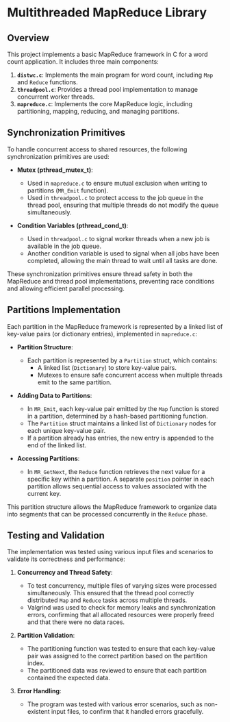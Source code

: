 # Multithreaded MapReduce Library

## Overview

This project implements a basic MapReduce framework in C for a word count application. It includes three main components:
1. **`distwc.c`**: Implements the main program for word count, including `Map` and `Reduce` functions.
2. **`threadpool.c`**: Provides a thread pool implementation to manage concurrent worker threads.
3. **`mapreduce.c`**: Implements the core MapReduce logic, including partitioning, mapping, reducing, and managing partitions.

## Synchronization Primitives

To handle concurrent access to shared resources, the following synchronization primitives are used:

- **Mutex (pthread_mutex_t)**:
  - Used in `mapreduce.c` to ensure mutual exclusion when writing to partitions (`MR_Emit` function).
  - Used in `threadpool.c` to protect access to the job queue in the thread pool, ensuring that multiple threads do not modify the queue simultaneously.

- **Condition Variables (pthread_cond_t)**:
  - Used in `threadpool.c` to signal worker threads when a new job is available in the job queue.
  - Another condition variable is used to signal when all jobs have been completed, allowing the main thread to wait until all tasks are done.

These synchronization primitives ensure thread safety in both the MapReduce and thread pool implementations, preventing race conditions and allowing efficient parallel processing.

## Partitions Implementation

Each partition in the MapReduce framework is represented by a linked list of key-value pairs (or dictionary entries), implemented in `mapreduce.c`:

- **Partition Structure**:
  - Each partition is represented by a `Partition` struct, which contains:
    - A linked list (`Dictionary`) to store key-value pairs.
    - Mutexes to ensure safe concurrent access when multiple threads emit to the same partition.

- **Adding Data to Partitions**:
  - In `MR_Emit`, each key-value pair emitted by the `Map` function is stored in a partition, determined by a hash-based partitioning function.
  - The `Partition` struct maintains a linked list of `Dictionary` nodes for each unique key-value pair.
  - If a partition already has entries, the new entry is appended to the end of the linked list.

- **Accessing Partitions**:
  - In `MR_GetNext`, the `Reduce` function retrieves the next value for a specific key within a partition. A separate `position` pointer in each partition allows sequential access to values associated with the current key.

This partition structure allows the MapReduce framework to organize data into segments that can be processed concurrently in the `Reduce` phase.

## Testing and Validation

The implementation was tested using various input files and scenarios to validate its correctness and performance:

1. **Concurrency and Thread Safety**:
   - To test concurrency, multiple files of varying sizes were processed simultaneously. This ensured that the thread pool correctly distributed `Map` and `Reduce` tasks across multiple threads.
   - Valgrind was used to check for memory leaks and synchronization errors, confirming that all allocated resources were properly freed and that there were no data races.

2. **Partition Validation**:
   - The partitioning function was tested to ensure that each key-value pair was assigned to the correct partition based on the partition index. 
   - The partitioned data was reviewed to ensure that each partition contained the expected data.

3. **Error Handling**:
   - The program was tested with various error scenarios, such as non-existent input files, to confirm that it handled errors gracefully.

